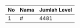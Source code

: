 | No | Nama            | Jumlah Level |
|----|-----------------|--------------|
| 1  | #    |    4481        |
